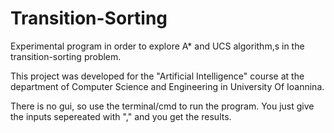 # Transition-Sorting
Experimental program in order to explore A* and UCS algorithm,s in the transition-sorting problem.  

This project was developed for the "Artificial Intelligence" course at the
department of Computer Science and Engineering in University Of Ioannina.

There is no gui, so use the terminal/cmd to run the program.  You just give  
the inputs sepereated with "," and you get the results.
